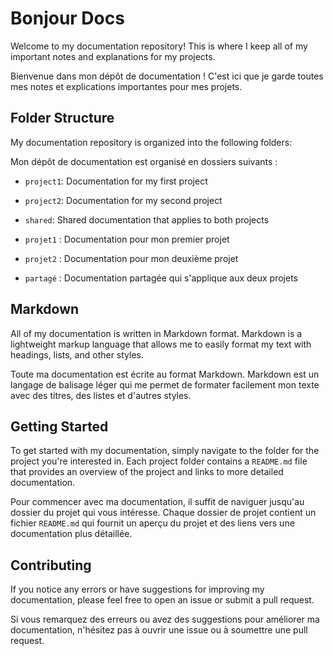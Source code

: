 # Bonjour Docs

Welcome to my documentation repository! This is where I keep all of my important notes and explanations for my projects.

Bienvenue dans mon dépôt de documentation ! C'est ici que je garde toutes mes notes et explications importantes pour mes projets.

## Folder Structure

My documentation repository is organized into the following folders:

Mon dépôt de documentation est organisé en dossiers suivants :

- `project1`: Documentation for my first project
- `project2`: Documentation for my second project
- `shared`: Shared documentation that applies to both projects

- `projet1` : Documentation pour mon premier projet
- `projet2` : Documentation pour mon deuxième projet
- `partagé` : Documentation partagée qui s'applique aux deux projets

## Markdown

All of my documentation is written in Markdown format. Markdown is a lightweight markup language that allows me to easily format my text with headings, lists, and other styles.

Toute ma documentation est écrite au format Markdown. Markdown est un langage de balisage léger qui me permet de formater facilement mon texte avec des titres, des listes et d'autres styles.

## Getting Started

To get started with my documentation, simply navigate to the folder for the project you're interested in. Each project folder contains a `README.md` file that provides an overview of the project and links to more detailed documentation.

Pour commencer avec ma documentation, il suffit de naviguer jusqu'au dossier du projet qui vous intéresse. Chaque dossier de projet contient un fichier `README.md` qui fournit un aperçu du projet et des liens vers une documentation plus détaillée.

## Contributing

If you notice any errors or have suggestions for improving my documentation, please feel free to open an issue or submit a pull request.

Si vous remarquez des erreurs ou avez des suggestions pour améliorer ma documentation, n'hésitez pas à ouvrir une issue ou à soumettre une pull request.
